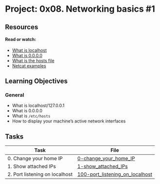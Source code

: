  # Project: 0x08. Networking basics #1

## Resources

#### Read or watch:

* [What is localhost](https://intranet.alxswe.com/rltoken/Odcc_tyAQlcANCCrtmxo6A)
* [What is 0.0.0.0](https://intranet.alxswe.com/rltoken/fUb9IpnxrNaddMljzwbhJQ)
* [What is the hosts file](https://intranet.alxswe.com/rltoken/4_MBpFTulKliFM69jCPzOQ)
* [Netcat examples](https://intranet.alxswe.com/rltoken/OR0lOEwAw9I1Rj4aGp1Ljg)
## Learning Objectives

### General

* What is localhost/127.0.0.1
* What is 0.0.0.0
* What is <code>/etc/hosts</code>
* How to display your machine’s active network interfaces
## Tasks

| Task | File |
| ---- | ---- |
| 0. Change your home IP | [0-change_your_home_IP](./0-change_your_home_IP) |
| 1. Show attached IPs | [1-show_attached_IPs](./1-show_attached_IPs) |
| 2. Port listening on localhost | [100-port_listening_on_localhost](./100-port_listening_on_localhost) |
